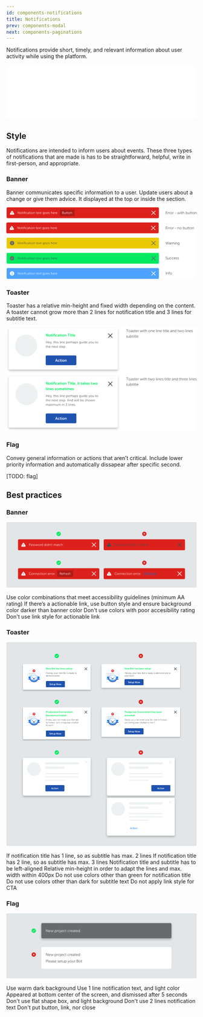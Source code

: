 ```yaml
---
id: components-notifications
title: Notifications
prev: components-modal
next: components-paginations
---
```


<text-primary>

Notifications provide short, timely, and relevant information about user activity while using the platform.

</text-primary>

![notifications/img-1](../../assets/images/design/components/notifications/img-1.png)

## Style

Notifications are intended to inform users about events. These three types of notifications that are made is has to be straightforward, helpful, write in first-person, and appropriate.

### Banner

Banner communicates specific information to a user. Update users about a change or give them advice. It displayed at the top or inside the section.

![notifications/img-2](../../assets/images/design/components/notifications/img-2.png)

### Toaster

Toaster has a relative min-height and fixed width depending on the content. A toaster cannot grow more than 2 lines for notification title and 3 lines for subtitle text.

![notifications/img-3](../../assets/images/design/components/notifications/img-3.png)

### Flag

Convey general information or actions that aren’t critical. Include lower priority information and automatically dissapear after specific second.

[TODO: flag]

## Best practices

### Banner

![notifications/best-practices-1-2-x](../../assets/images/design/components/notifications/best-practices-1-2-x.png)

<md-row class="component-guide">
<md-col class="component-guide-content">
<guideline-table title="Do">
  <guideline-ul>
    <guideline-li guide="do">Use color combinations that meet accessibility guidelines (minimum AA rating)</guideline-li>
    <guideline-li guide="do">If there’s a actionable link, use button style and ensure background color darker than banner color</guideline-li>
  </guideline-ul>
</guideline-table>
</md-col>
<md-col class="component-guide-content">
<guideline-table title="Don't">
  <guideline-ul>
    <guideline-li guide="dont">Don't use colors with poor accesibility rating</guideline-li>
    <guideline-li guide="dont">Don't use link style for actionable link</guideline-li>
  </guideline-ul>
</guideline-table>
</md-col>
</md-row>

### Toaster

![notifications/best-practices-5-2-x](../../assets/images/design/components/notifications/best-practices-5-2-x.png)

<md-row class="component-guide">
<md-col class="component-guide-content">
<guideline-table title="Do">
  <guideline-ul>
    <guideline-li guide="do">If notification title has 1 line, so as subtitle has max. 2 lines</guideline-li>
    <guideline-li guide="do">If notification title has 2 line, so as subtitle has max. 3 lines</guideline-li>
    <guideline-li guide="do">Notification title and subtitle has to be left-aligned</guideline-li>
    <guideline-li guide="do">Relative min-height in order to adapt the lines and max. width within 400px</guideline-li>
  </guideline-ul>
</guideline-table>
</md-col>
<md-col class="component-guide-content">
<guideline-table title="Don't">
  <guideline-ul>
    <guideline-li guide="dont">Do not use colors other than green for notification title</guideline-li>
    <guideline-li guide="dont">Do not use colors other than dark for subtitle text</guideline-li>
    <guideline-li guide="dont">Do not apply link style for CTA</guideline-li>
  </guideline-ul>
</guideline-table>
</md-col>
</md-row>

### Flag

![notifications/best-practices-6-2-x](../../assets/images/design/components/notifications/best-practices-6-2-x.png)

<md-row class="component-guide">
<md-col class="component-guide-content">
<guideline-table title="Do">
  <guideline-ul>
    <guideline-li guide="do">Use warm dark background</guideline-li>
    <guideline-li guide="do">Use 1 line notification text, and light color</guideline-li>
    <guideline-li guide="do">Appeared at bottom center of the screen, and dismissed after 5 seconds</guideline-li>
  </guideline-ul>
</guideline-table>
</md-col>
<md-col class="component-guide-content">
<guideline-table title="Don't">
  <guideline-ul>
    <guideline-li guide="dont">Don't use flat shape box, and light background</guideline-li>
    <guideline-li guide="dont">Don't use 2 lines notification text</guideline-li>
    <guideline-li guide="dont">Don't put button, link, nor close</guideline-li>
  </guideline-ul>
</guideline-table>
</md-col>
</md-row>
